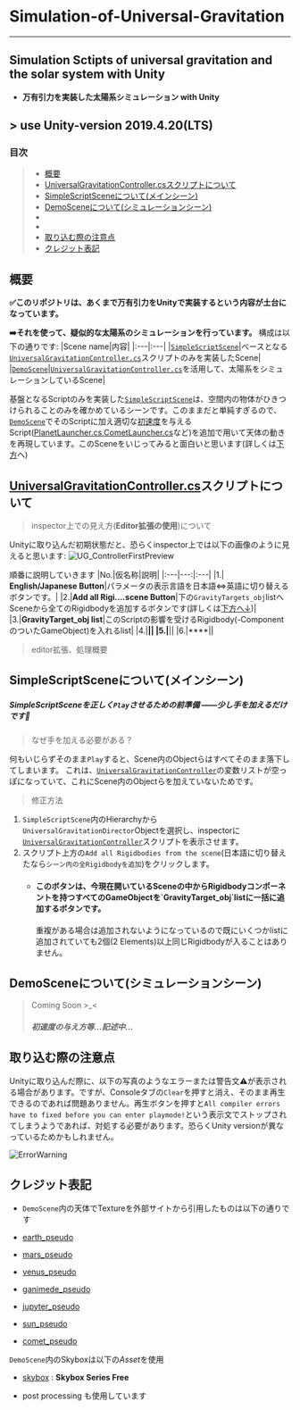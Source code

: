 # Simulation-of-Universal-Gravitation
***
## Simulation Sctipts of universal gravitation and the solar system with Unity
   - **万有引力を実装した太陽系シミュレーション with Unity**
## > use **Unity-version 2019.4.20(LTS)**

### 目次
> - [概要](#description)
> - [UniversalGravitationController.csスクリプトについて](#ugcontrollercs)
> - [SimpleScriptSceneについて(メインシーン)](#simplescrscene)
> - [DemoSceneについて(シミュレーションシーン)](#demoscene)
> - [](#)
> - [](#)
> - [取り込む際の注意点](#importwarning)
> - [クレジット表記](#credit)


#### <h2 id="description">概要</h3>

**:white_check_mark:このリポジトリは、あくまで万有引力をUnityで実装するという内容が土台になっています。**

**:arrow_right:それを使って、疑似的な太陽系のシミュレーションを行っています。**
構成は以下の通りです:
|Scene name|内容|
|:---|:---|
|[`SimpleScriptScene`](/Simulation_of_Universal_Gravitation/Assets/Scenes/SimpleScriptScene.unity)|ベースとなる[`UniversalGravitationController.cs`](/Simulation_of_Universal_Gravitation/Assets/Scripts/_MainScripts/UnivarsalGravitationController.cs)スクリプトのみを実装したScene|
|[`DemoScene`](/Simulation_of_Universal_Gravitation/Assets/Scenes/Demo/DemoScene.unity)|[`UniversalGravitationController.cs`](/Simulation_of_Universal_Gravitation/Assets/Scripts/_MainScripts/UnivarsalGravitationController.cs)を活用して、太陽系をシミュレーションしているScene|

基盤となるScriptのみを実装した[`SimpleScriptScene`](/Simulation_of_Universal_Gravitation/Assets/Scenes/SimpleScriptScene.unity)は、空間内の物体がひきつけられることのみを確かめているシーンです。このままだと単純すぎるので、[`DemoScene`](/Simulation_of_Universal_Gravitation/Assets/Scenes/Demo/DemoScene.unity)でそのScriptに加え適切な[初速度](#firstunivelo)を与えるScript([PlanetLauncher.cs](Simulation_of_Universal_Gravitation/Assets/Scripts/DemoScripts/PlanetLauncher.cs),[CometLauncher.cs](Simulation_of_Universal_Gravitation/Assets/Scripts/DemoScripts/CometLauncher.cs)など)を追加で用いて天体の動きを再現しています。このSceneをいじってみると面白いと思います(詳しくは[下方](#demoscene)へ)

#### <h2 id="ugcontrollercs">[UniversalGravitationController.cs]((/Simulation_of_Universal_Gravitation/Assets/Scripts/_MainScripts/UnivarsalGravitationController.cs))スクリプトについて</h2>
> inspector上での見え方(**Editor拡張の使用**)について

Unityに取り込んだ初期状態だと、恐らくinspector上では以下の画像のように見えると思います:
![UG_ControllerFirstPreview](https://user-images.githubusercontent.com/81568941/115720022-9d664500-a3b7-11eb-82dd-05a7ae87be8d.png)

順番に説明していきます
|No.|仮名称|説明|
|:---|---:|:---|
|1.| **English/Japanese Button**|パラメータの表示言語を日本語⇔英語に切り替えるボタンです。|
|2.|**Add all Rigi....scene Button**|下の`GravityTargets_obj`listへSceneから全てのRigidbodyを追加するボタンです(詳しくは[下方へ↓](#aarfts))|
|3.|**GravityTarget_obj list**|このScriptの影響を受けるRigidbody(-ComponentのついたGameObject)を入れるlist|
|4.|****||
|5.|****||
|6.|****||
>  editor拡張、処理概要


#### <h2 id="simplescrscene">SimpleScriptSceneについて(メインシーン)</h2>

##### SimpleScriptSceneを正しく`Play`させるための前準備 ――少し手を加えるだけです:open_hands:


> なぜ手を加える必要がある？

何もいじらずそのまま`Play`すると、Scene内のObjectらはすべてそのまま落下してしまいます。
これは、[`UniversalGravitationController`](/Simulation_of_Universal_Gravitation/Assets/Scripts/_MainScripts/UnivarsalGravitationController.cs)の変数リストが空っぽになっていて、これにScene内のObjectらを加えていないためです。

> 修正方法
1. `SimpleScriptScene`内のHierarchyから`UniversalGravitationDirector`Objectを選択し、inspectorに[`UniversalGravitationController`](/Simulation_of_Universal_Gravitation/Assets/Scripts/_MainScripts/UnivarsalGravitationController.cs)スクリプトを表示させます。
2. スクリプト上方の`Add all Rigidbodies from the scene`(日本語に切り替えたなら`シーン内の全Rigidbodyを追加`)をクリックします。
   - <h4 id="aarfts">このボタンは、今現在開いているSceneの中からRigidbodyコンポーネントを持つすべてのGameObjectを`GravityTarget_obj`listに一括に追加するボタンです。</h4>重複がある場合は追加されないようになっているので既にいくつかlistに追加されていても2個(2 Elements)以上同じRigidbodyが入ることはありません。


#### <h2 id="demoscene">DemoSceneについて(シミュレーションシーン)</h2>
> Coming Soon >_<
> *<h4 id="firstunivelo">初速度の与え方等...記述中...</h4>*



#### <h2 id="importwarning">取り込む際の注意点</h2>
Unityに取り込んだ際に、以下の写真のようなエラーまたは警告文:warning:が表示される場合があります。ですが、Consoleタブの`Clear`を押すと消え、そのまま再生できるのであれば問題ありません。再生ボタンを押すと`All compiler errors have to fixed before you can enter playmode!`という表示文でストップされてしまうようであれば、対処する必要があります。恐らくUnity versionが異なっているためかもしれません。

![ErrorWarning](https://user-images.githubusercontent.com/81568941/115403161-21d58e00-a227-11eb-8988-b3644b3ebcba.png)





#### <h2 id="credit">クレジット表記</h2>
   - `DemoScene`内の天体でTextureを外部サイトから引用したものは以下の通りです

- [earth_pseudo](https://www.solarsystemscope.com/textures/)
- [mars_pseudo](https://www.solarsystemscope.com/textures/)
- [venus_pseudo](https://www.solarsystemscope.com/textures/)
- [ganimede_pseudo](http://www.planetaryvisions.com/Texture_map.php?pid=206)
- [jupyter_pseudo](https://www.solarsystemscope.com/textures/)
- [sun_pseudo](https://www.solarsystemscope.com/textures/)
- [comet_pseudo](https://www.solarsystemscope.com/textures/)

`DemoScene`内のSkyboxは以下の*Asset*を使用
- [skybox](https://assetstore.unity.com/packages/2d/textures-materials/sky/skybox-series-free-103633) : **Skybox Series Free**

- post processing も使用しています
